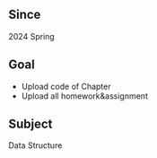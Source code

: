 ## Since
2024 Spring

## Goal
* Upload code of Chapter
* Upload all homework&assignment

## Subject
Data Structure